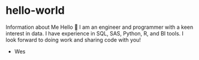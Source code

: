 # hello-world
Information about Me
Hello 🙂
I am an engineer and programmer with a keen interest in data.
I have experience in SQL, SAS, Python, R, and BI tools.
I look forward to doing work and sharing code with you!
- Wes
